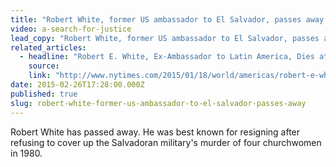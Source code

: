 ```yaml
---
title: "Robert White, former US ambassador to El Salvador, passes away."
video: a-search-for-justice
lead_copy: "Robert White, former US ambassador to El Salvador, passes away."
related_articles:
  - headline: "Robert E. White, Ex-Ambassador to Latin America, Dies at 88"
    source:
    link: "http://www.nytimes.com/2015/01/18/world/americas/robert-e-white-ex-ambassador-to-latin-america-dies-at-88.html?_r=0"
date: 2015-02-26T17:28:00.000Z
published: true
slug: robert-white-former-us-ambassador-to-el-salvador-passes-away
---
```

Robert White has passed away. He was best known for resigning after refusing to cover up the Salvadoran military's murder of four churchwomen in 1980.

